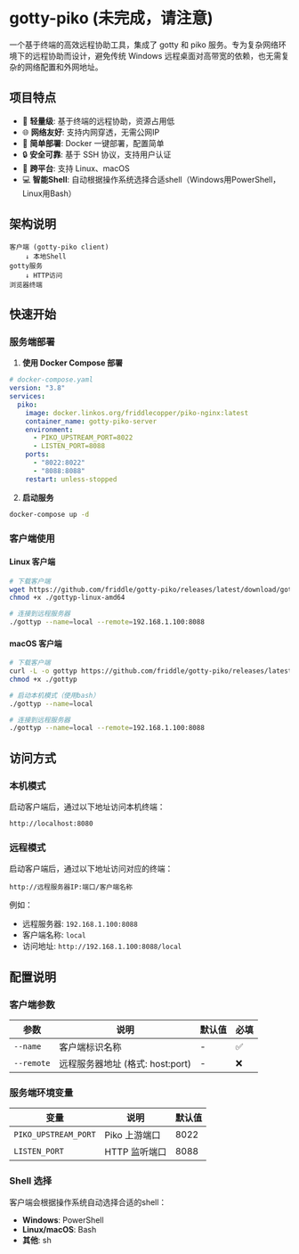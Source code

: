 # gotty-piko (未完成，请注意)

一个基于终端的高效远程协助工具，集成了 gotty 和 piko 服务。专为复杂网络环境下的远程协助而设计，避免传统 Windows 远程桌面对高带宽的依赖，也无需复杂的网络配置和外网地址。

## 项目特点

- 🚀 **轻量级**: 基于终端的远程协助，资源占用低
- 🌐 **网络友好**: 支持内网穿透，无需公网IP
- 🔧 **简单部署**: Docker 一键部署，配置简单
- 🔒 **安全可靠**: 基于 SSH 协议，支持用户认证
- 📱 **跨平台**: 支持 Linux、macOS
- 💻 **智能Shell**: 自动根据操作系统选择合适shell（Windows用PowerShell，Linux用Bash）

## 架构说明

```
客户端 (gotty-piko client) 
    ↓ 本地Shell
gotty服务
    ↓ HTTP访问
浏览器终端
```

## 快速开始

### 服务端部署

1. **使用 Docker Compose 部署**

```yaml
# docker-compose.yaml
version: "3.8"
services:
  piko:
    image: docker.linkos.org/friddlecopper/piko-nginx:latest
    container_name: gotty-piko-server
    environment:
      - PIKO_UPSTREAM_PORT=8022
      - LISTEN_PORT=8088
    ports:
      - "8022:8022"
      - "8088:8088"
    restart: unless-stopped
```

2. **启动服务**

```bash
docker-compose up -d
```

### 客户端使用

#### Linux 客户端

```bash
# 下载客户端
wget https://github.com/friddle/gotty-piko/releases/latest/download/gottyp-linux-amd64
chmod +x ./gottyp-linux-amd64

# 连接到远程服务器
./gottyp --name=local --remote=192.168.1.100:8088
```
#### macOS 客户端

```bash
# 下载客户端
curl -L -o gottyp https://github.com/friddle/gotty-piko/releases/latest/download/gottyp-darwin-amd64
chmod +x ./gottyp

# 启动本机模式（使用bash）
./gottyp --name=local

# 连接到远程服务器
./gottyp --name=local --remote=192.168.1.100:8088
```

## 访问方式

### 本机模式
启动客户端后，通过以下地址访问本机终端：
```
http://localhost:8080
```

### 远程模式
启动客户端后，通过以下地址访问对应的终端：
```
http://远程服务器IP:端口/客户端名称
```

例如：
- 远程服务器: `192.168.1.100:8088`
- 客户端名称: `local`
- 访问地址: `http://192.168.1.100:8088/local`

## 配置说明

### 客户端参数

| 参数 | 说明 | 默认值 | 必填 |
|------|------|--------|------|
| `--name` | 客户端标识名称 | - | ✅ |
| `--remote` | 远程服务器地址 (格式: host:port) | - | ❌ |


### 服务端环境变量

| 变量 | 说明 | 默认值 |
|------|------|--------|
| `PIKO_UPSTREAM_PORT` | Piko 上游端口 | 8022 |
| `LISTEN_PORT` | HTTP 监听端口 | 8088 |

### Shell 选择

客户端会根据操作系统自动选择合适的shell：

- **Windows**: PowerShell
- **Linux/macOS**: Bash
- **其他**: sh

